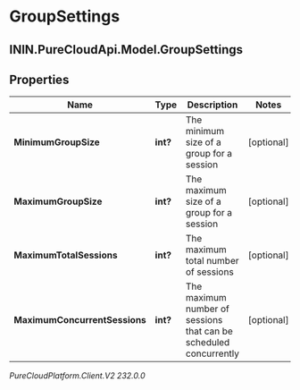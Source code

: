 # GroupSettings

## ININ.PureCloudApi.Model.GroupSettings

## Properties

|Name | Type | Description | Notes|
|------------ | ------------- | ------------- | -------------|
| **MinimumGroupSize** | **int?** | The minimum size of a group for a session | [optional] |
| **MaximumGroupSize** | **int?** | The maximum size of a group for a session | [optional] |
| **MaximumTotalSessions** | **int?** | The maximum total number of sessions | [optional] |
| **MaximumConcurrentSessions** | **int?** | The maximum number of sessions that can be scheduled concurrently | [optional] |



_PureCloudPlatform.Client.V2 232.0.0_
